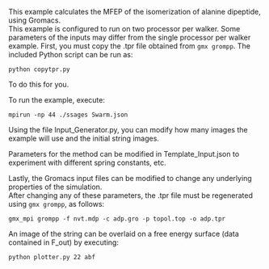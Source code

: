 This example calculates the MFEP of the isomerization of alanine dipeptide, using Gromacs.  
This example is configured to run on two processor per walker.
Some parameters of the inputs may differ from the single processor per walker example.
First, you must copy the .tpr file obtained from `gmx grompp`.  The included Python script can be run as:

`python copytpr.py`

To do this for you.

To run the example, execute:

```
mpirun -np 44 ./ssages Swarm.json
```

Using the file Input_Generator.py, you can modify how many images the example will use and the initial string images.  

Parameters for the method can be modified in Template_Input.json to experiment with different spring constants, etc.

Lastly, the Gromacs input files can be modified to change any underlying properties of the simulation.  
After changing any of these parameters, the .tpr file must be regenerated using `gmx grompp`, as follows:

```
gmx_mpi grompp -f nvt.mdp -c adp.gro -p topol.top -o adp.tpr
```

An image of the string can be overlaid on a free energy surface (data contained in F_out) by executing:
```
python plotter.py 22 abf
```
